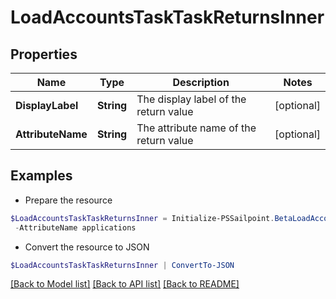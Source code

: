# LoadAccountsTaskTaskReturnsInner
## Properties

Name | Type | Description | Notes
------------ | ------------- | ------------- | -------------
**DisplayLabel** | **String** | The display label of the return value | [optional] 
**AttributeName** | **String** | The attribute name of the return value | [optional] 

## Examples

- Prepare the resource
```powershell
$LoadAccountsTaskTaskReturnsInner = Initialize-PSSailpoint.BetaLoadAccountsTaskTaskReturnsInner  -DisplayLabel TASK_OUT_ACCOUNT_AGGREGATION_APPLICATIONS `
 -AttributeName applications
```

- Convert the resource to JSON
```powershell
$LoadAccountsTaskTaskReturnsInner | ConvertTo-JSON
```

[[Back to Model list]](../README.md#documentation-for-models) [[Back to API list]](../README.md#documentation-for-api-endpoints) [[Back to README]](../README.md)

